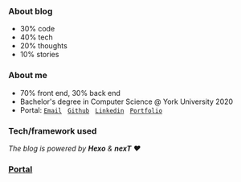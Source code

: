### About blog
* 30% code
* 40% tech
* 20% thoughts
* 10% stories

### About me

* 70% front end, 30% back end
* Bachelor's degree in Computer Science @ York University 2020
* Portal: [`Email`](guohao.ouyang@gmail.com) &nbsp; [`Github`](https://github.com/GuohaoOuyang) &nbsp; [`Linkedin`](https://www.linkedin.com/in/guohao-aidan-ouyang-13451619a/) &nbsp; [`Portfolio`](https://guohaoouyang.github.io/portfolio/) 

### Tech/framework used
*The blog is powered by ***Hexo*** & ***nexT*** ❤️*

### [Portal](https://gojsblog.herokuapp.com/)
